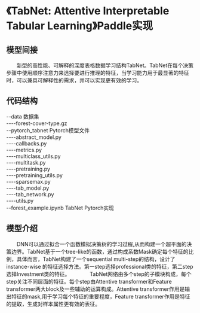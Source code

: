 # 《TabNet: Attentive Interpretable Tabular Learning》Paddle实现
## 模型间接  
　　新型的高性能、可解释的深度表格数据学习结构TabNet。TabNet在每个决策步骤中使用顺序注意力来选择要进行推理的特征，当学习能力用于最显著的特征时，可以兼具可解释性的需求，并可以实现更有效的学习。　　
## 代码结构
--data                        数据集  
----forest-cover-type.gz   
--pytorch_tabnet              Pytorch模型文件  
----abstract_model.py  
----callbacks.py  
----metrics.py  
----multiclass_utils.py  
----multitask.py  
----pretraining.py  
----pretraining_utils.py  
----sparsemax.py  
----tab_model.py  
----tab_network.py  
----utils.py  
--forest_example.ipynb        TabNet Pytorch实现   
## 模型介绍  
　　DNN可以通过拟合一个函数模拟决策树的学习过程,从而构建一个超平面的决策边界。TabNet基于一个tree-like的函数，通过构成系数Mask确定每个特征的比例，具体而言，TabNet构建了一个sequential multi-step的结构，设计了 instance-wise 的特征选择方法。第一step选择professional类的特征，第二step选择Investment类的特征。　　
　　TabNet网络由多个step的子模块构成，每个step关注不同层面的特征。每个step由Attentive transformer和Feature transformer两大block及一些辅助的运算构成。Attentive transformer作用是输出特征的mask,用于学习每个特征的重要程度，Feature transformer作用是特征的提取，生成对样本属性更有效的表征。　　
 > [TabNet讲解]:https://zhuanlan.zhihu.com/p/126755362
